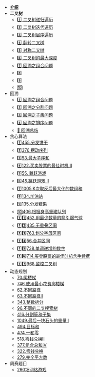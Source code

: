 - [**介绍**](Leetcode/)
- **二叉树**
  - [1️⃣ 二叉树递归遍历](Leetcode/二叉树的递归遍历.md)
  - [2️⃣ 二叉树迭代遍历](Leetcode/二叉树迭代遍历.md)
  - [3️⃣ 二叉树层序遍历](Leetcode/二叉树层序遍历.md)
  - [4️⃣ 翻转二叉树](Leetcode/翻转二叉树.md)
  - [5️⃣ 对称二叉树](Leetcode/对称二叉树.md)
  - [6️⃣ 二叉树的最大深度](Leetcode/二叉树的最大深度.md)
  - [7️⃣ 回溯之组合问题](Leetcode/回溯之组合问题.md)
  - 8️⃣
  - 9️⃣
  - 🔟
- 回溯
  - [1️⃣ 回溯之组合问题](Leetcode/回溯之组合问题.md)
  - [2️⃣ 回溯之分割问题](Leetcode/回溯之分割问题.md)
  - [3️⃣ 回溯之子集问题](Leetcode/回溯之子集问题.md)
  - [4️⃣ 回溯之排序问题](Leetcode/回溯之排序问题.md)
  - [💯 回溯总结](Leetcode/回溯总结.md)
- 贪心算法
  - [1️⃣455.分发饼干](Leetcode/455.分发饼干.md)
  - [2️⃣376.摆动序列](Leetcode/376.摆动序列.md)
  - [3️⃣53.最大子序和](Leetcode/53.最大子序和.md)
  - [4️⃣122.买卖股票的最佳时机 II](Leetcode/122.买卖股票的最佳时机II.md)
  - [5️⃣55. 跳跃游戏](Leetcode/55.跳跃游戏.md)
  - [6️⃣45.跳跃游戏 II](Leetcode/45.跳跃游戏II.md)
  - [7️⃣1005.K次取反后最大化的数组和](Leetcode/1005.K次取反后最大化的数组和.md)
  - [8️⃣134.加油站](Leetcode/134.加油站.md)
  - [9️⃣135.分发糖果](Leetcode/135.分发糖果.md)
  - [🔟406.根据身高重建队列](Leetcode/406.根据身高重建队列.md)
  - [1️⃣1️⃣452.用最少数量的箭引爆气球](Leetcode/452.用最少数量的箭引爆气球.md)
  - [1️⃣2️⃣435.无重叠区间](Leetcode/435.无重叠区间.md)
  - [1️⃣3️⃣763.划分字母区间](Leetcode/763.划分字母区间.md)
  - [1️⃣4️⃣56.合并区间](Leetcode/56.合并区间.md)
  - [1️⃣5️⃣738.单调递增的数字](Leetcode/738.单调递增的数字.md)
  - [1️⃣6️⃣714.买卖股票的最佳时机含手续费](Leetcode/714.买卖股票的最佳时机含手续费.md)
  - [1️⃣7️⃣968.监控二叉树](Leetcode/968.监控二叉树.md)
- 动态规划
  - [70.爬楼梯](Leetcode/70.爬楼梯.md)
  - [746.使用最小花费爬楼梯](Leetcode/746.使用最小花费爬楼梯.md)
  - [62.不同路径](Leetcode/62.不同路径.md)
  - [63.不同路径II](Leetcode/63.不同路径II.md)
  - [343.整数拆分](Leetcode/343.整数拆分.md)
  - [96.不同的二叉搜索树](Leetcode/96.不同的二叉搜索树.md)
  - [416.分割等和子集](Leetcode/416.分割等和子集.md)
  - [1049.最后一块石头的重量II](Leetcode/1049.最后一块石头的重量II.md)
  - [494.目标和](Leetcode/494.目标和.md)
  - [474.一和零](Leetcode/474.一和零.md)
  - [518.零钱兑换II](Leetcode/518.零钱兑换II.md)
  - [377.组合总和Ⅳ](Leetcode/377.组合总和Ⅳ.md)
  - [322.零钱兑换](Leetcode/322.零钱兑换.md)
  - [279.完全平方数](Leetcode/279.完全平方数.md)
- 周赛题目
  - [260场网格游戏](Leetcode/260场网格游戏.md)

